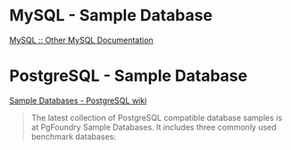 # MySQL - Sample Database

[MySQL :: Other MySQL Documentation](https://dev.mysql.com/doc/index-other.html)

# PostgreSQL - Sample Database

[Sample Databases - PostgreSQL wiki](https://wiki.postgresql.org/wiki/Sample_Databases)

> The latest collection of PostgreSQL compatible database samples is at PgFoundry Sample Databases. It includes three commonly used benchmark databases: 
